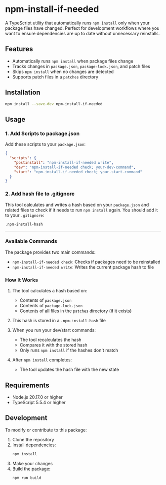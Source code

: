 # npm-install-if-needed

A TypeScript utility that automatically runs `npm install` only when your package files have changed. Perfect for development workflows where you want to ensure dependencies are up to date without unnecessary reinstalls.

## Features

- Automatically runs `npm install` when package files change
- Tracks changes in `package.json`, `package-lock.json`, and patch files
- Skips `npm install` when no changes are detected
- Supports patch files in a `patches` directory

## Installation

```bash
npm install --save-dev npm-install-if-needed
```

## Usage

### 1. Add Scripts to package.json

Add these scripts to your `package.json`:

```json
{
  "scripts": {
    "postinstall": "npm-install-if-needed write",
    "dev": "npm-install-if-needed check; your-dev-command",
    "start": "npm-install-if-needed check; your-start-command"
  }
}
```

### 2. Add hash file to .gitignore

This tool calculates and writes a hash based on your `package.json` and related files to check if it needs to run `npm install` again. You should add it to your `.gitignore`:

```
.npm-install-hash
```

--- 

### Available Commands

The package provides two main commands:

- `npm-install-if-needed check`: Checks if packages need to be reinstalled
- `npm-install-if-needed write`: Writes the current package hash to file

### How It Works

1. The tool calculates a hash based on:
   - Contents of `package.json`
   - Contents of `package-lock.json`
   - Contents of all files in the `patches` directory (if it exists)

2. This hash is stored in a `.npm-install-hash` file

3. When you run your dev/start commands:
   - The tool recalculates the hash
   - Compares it with the stored hash
   - Only runs `npm install` if the hashes don't match

4. After `npm install` completes:
   - The tool updates the hash file with the new state

## Requirements

- Node.js 20.17.0 or higher
- TypeScript 5.5.4 or higher

## Development

To modify or contribute to this package:

1. Clone the repository
2. Install dependencies:
   ```bash
   npm install
   ```
3. Make your changes
4. Build the package:
   ```bash
   npm run build
   ```